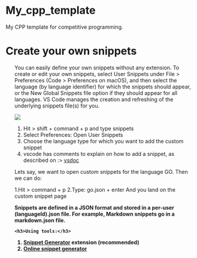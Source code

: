 # My_cpp_template
My CPP template for competitive programming.

<h1>Create your own snippets</h1>
<ol>
<p>You can easily define your own snippets without any extension. To create or edit your own snippets, select User Snippets under File > Preferences (Code > Preferences on macOS), and then select the language (by language identifier) for which the snippets should appear, or the New Global Snippets file option if they should appear for all languages. VS Code manages the creation and refreshing of the underlying snippets file(s) for you.</p>
<img src="https://code.visualstudio.com/assets/docs/editor/userdefinedsnippets/snippet-dropdown.png">
<ol>
  <li>Hit > shift + command + p and type snippets</li>
  <li>Select Preferences: Open User Snippets</li>
  <li>Choose the language type for which you want to add the custom snippet</li>
  <li>vscode has comments to explain on how to add a snippet, as described on :> <a href="https://code.visualstudio.com/docs/editor/userdefinedsnippets">vsdoc</a></li>
  </ol>
  
Lets say, we want to open custom snippets for the language GO. Then we can do:

1.Hit > command + p
2.Type: go.json + enter And you land on the custom snippet page
  
  
  <b>Snippets are defined in a JSON format and stored in a per-user (languageId).json file. For example, Markdown snippets go in a markdown.json file.<b>

    <h3>Using tools:</h3>

<ol>
  <li><a href="https://marketplace.visualstudio.com/items?itemName=wenfangdu.snippet-generator">Snippet Generator</a> extension (recommended)</li>
  <li><a href="https://snippet-generator.app/">Online snippet generator</a></li>
